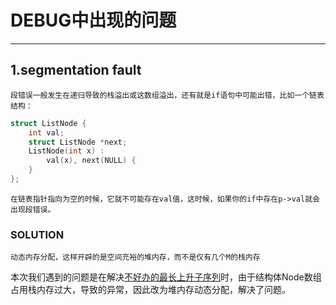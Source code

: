 # DEBUG中出现的问题
---
## 1.segmentation fault
    段错误一般发生在递归导致的栈溢出或这数组溢出，还有就是if语句中可能出错，比如一个链表结构：
```C++
struct ListNode {
    int val;
    struct ListNode *next;
    ListNode(int x) :
        val(x), next(NULL) {
    }
};
```
    在链表指针指向为空的时候，它就不可能存在val值，这时候，如果你的if中存在p->val就会出现段错误。
### SOLUTION
    动态内存分配，这样开辟的是空间充裕的堆内存，而不是仅有几个M的栈内存

本次我们遇到的问题是在解决[不好办的最长上升子序列](super_LIS/super_LIS.cpp)时，由于结构体Node数组占用栈内存过大，导致的异常，因此改为堆内存动态分配，解决了问题。


